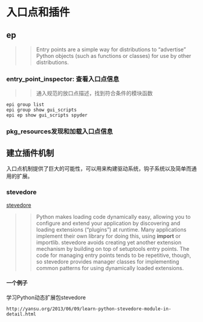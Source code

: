 
# 入口点和插件

## ep

>> Entry points are a simple way for distributions to “advertise” Python objects (such as functions or classes) for use by other distributions.

### entry_point_inspector: 查看入口点信息

>> 通入规范的放口点描述，找到符合条件的模块函数

```
epi group list
epi group show gui_scripts
epi ep show gui_scripts spyder

```

### pkg_resources发现和加载入口点信息



## 建立插件机制

入口点机制提供了巨大的可能性，可以用来构建驱动系统，钩子系统以及简单而通用的扩展。

### stevedore

[stevedore](https://pypi.org/project/stevedore/)

>> Python makes loading code dynamically easy, allowing you to configure and extend your application by discovering and loading extensions (“plugins”) at runtime. Many applications implement their own library for doing this, using __import__ or importlib. stevedore avoids creating yet another extension mechanism by building on top of setuptools entry points. The code for managing entry points tends to be repetitive, though, so stevedore provides manager classes for implementing common patterns for using dynamically loaded extensions.


####  一个例子
学习Python动态扩展包stevedore
    
    http://yansu.org/2013/06/09/learn-python-stevedore-module-in-detail.html
